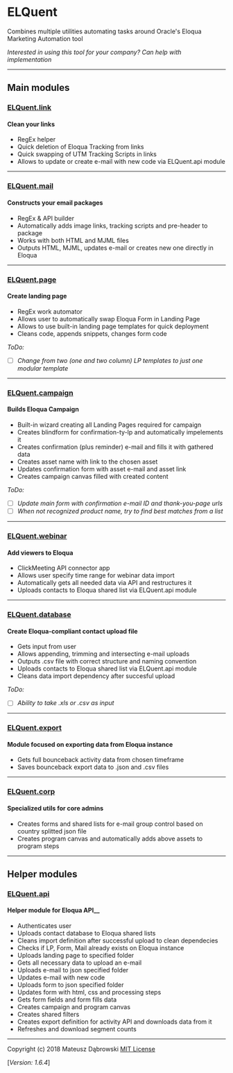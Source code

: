 # ELQuent

Combines multiple utilities automating tasks around Oracle's Eloqua Marketing Automation tool

_Interested in using this tool for your company?
Can help with implementation_

---

## Main modules

### [ELQuent.link](utils/link.py)

#### Clean your links

- RegEx helper
- Quick deletion of Eloqua Tracking from links
- Quick swapping of UTM Tracking Scripts in links
- Allows to update or create e-mail with new code via ELQuent.api module

---

### [ELQuent.mail](utils/mail.py)

#### Constructs your email packages

- RegEx & API builder
- Automatically adds image links, tracking scripts and pre-header to package
- Works with both HTML and MJML files
- Outputs HTML, MJML, updates e-mail or creates new one directly in Eloqua

---

### [ELQuent.page](utils/page.py)

#### Create landing page

- RegEx work automator
- Allows user to automatically swap Eloqua Form in Landing Page
- Allows to use built-in landing page templates for quick deployment
- Cleans code, appends snippets, changes form code

_ToDo:_

- [ ] _Change from two (one and two column) LP templates to just one modular template_

---

### [ELQuent.campaign](utils/campaign.py)

#### Builds Eloqua Campaign

- Built-in wizard creating all Landing Pages required for campaign
- Creates blindform for confirmation-ty-lp and automatically impelements it
- Creates confirmation (plus reminder) e-mail and fills it with gathered data
- Creates asset name with link to the chosen asset
- Updates confirmation form with asset e-mail and asset link
- Creates campaign canvas filled with created content

_ToDo:_

- [ ] _Update main form with confirmation e-mail ID and thank-you-page urls_
- [ ] _When not recognized product name, try to find best matches from a list_

---

### [ELQuent.webinar](utils/webinar.py)

#### Add viewers to Eloqua

- ClickMeeting API connector app
- Allows user specify time range for webinar data import
- Automatically gets all needed data via API and restructures it
- Uploads contacts to Eloqua shared list via ELQuent.api module

---

### [ELQuent.database](utils/database.py)

#### Create Eloqua-compliant contact upload file

- Gets input from user
- Allows appending, trimming and intersecting e-mail uploads
- Outputs .csv file with correct structure and naming convention
- Uploads contacts to Eloqua shared list via ELQuent.api module
- Cleans data import dependency after succesful upload

_ToDo:_

- [ ] _Ability to take .xls or .csv as input_

---

### [ELQuent.export](utils/export.py)

#### Module focused on exporting data from Eloqua instance

- Gets full bounceback activity data from chosen timeframe
- Saves bounceback export data to .json and .csv files

---

### [ELQuent.corp](utils/corp.py)

#### Specialized utils for core admins

- Creates forms and shared lists for e-mail group control based on country splitted json file
- Creates program canvas and automatically adds above assets to program steps

---

## Helper modules

### [ELQuent.api](utils/api/api.py)

#### Helper module for Eloqua API__

- Authenticates user
- Uploads contact database to Eloqua shared lists
- Cleans import definition after successful upload to clean dependecies
- Checks if LP, Form, Mail already exists on Eloqua instance
- Uploads landing page to specified folder
- Gets all necessary data to upload an e-mail
- Uploads e-mail to json specified folder
- Updates e-mail with new code
- Uploads form to json specified folder
- Updates form with html, css and processing steps
- Gets form fields and form fills data
- Creates campaign and program canvas
- Creates shared filters
- Creates export definition for activity API and downloads data from it
- Refreshes and download segment counts

---

Copyright (c) 2018 Mateusz Dąbrowski [MIT License](LICENSE)

[_Version: 1.6.4_]